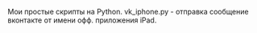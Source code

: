 Мои простые скрипты на Python.
vk_iphone.py - отправка сообщение вконтакте от имени офф. приложения iPad.

